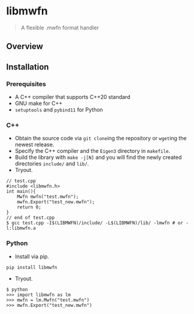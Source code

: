 # libmwfn
> A flexible .mwfn format handler

## Overview

## Installation
### Prerequisites
* A C++ compiler that supports C++20 standard
* GNU make for C++
* `setuptools` and `pybind11` for Python
### C++
* Obtain the source code via `git clone`ing the repository or `wget`ing the newest release.
* Specify the C++ compiler and the `Eigen3` directory in `makefile`.
* Build the library with `make -j[N]` and you will find the newly created directories `include/` and `lib/`.
* Tryout.
```
// test.cpp
#include <libmwfn.h>
int main(){
	Mwfn mwfn("test.mwfn");
	mwfn.Export("test_new.mwfn");
	return 0;
}
// end of test.cpp
$ gcc test.cpp -I$(LIBMWFN)/include/ -L$(LIBMWFN)/lib/ -lmwfn # or -l:libmwfn.a
```
### Python
* Install via pip.
```
pip install libmwfn
```
* Tryout.
```
$ python
>>> import libmwfn as lm
>>> mwfn = lm.Mwfn("test.mwfn")
>>> mwfn.Export("test_new.mwfn")
```

